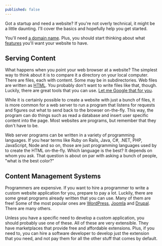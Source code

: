 ```yaml
---
published: false
---
```



Got a startup and need a website?  If you're not overly technical, it might be a little daunting.  I'll cover the basics and hopefully help you get started.

You'll need [a domain name](/startup-domain-name/).  Plus, you should start thinking about what [features](/your-website-platform/) you'll want your website to have. 

## Serving Content

What happens when you point your web browser at a website? The simplest way to think about it is to compare it a directory on your local computer.  There are files, each with content.  Some may be in subdirectories.  Web files are written as [HTML](http://www.w3schools.com/html/). You probably don't want to write files like that, though.  Luckily, there are great tools that you can use.  [Let me Google that for you](http://lmgtfy.com/?q=free+html+editor).

While it is certainly possible to create a website with just a bunch of files, it is more common for a web server to run a program that listens for requests and figures out what to send back to the browser on-the-fly.  This way, the program can do things such as read a database and insert user specific content into the page.  Most websites are programs, but remember that they don't have to be.

Web server programs can be written in a variety of programming languages.  If you hear terms like Ruby on Rails, Java, C#, .NET, PHP, JavaScript, Node and so on, those are just programming languages used by to create the HTML on-the-fly.  Which language is the best?  It depends on whom you ask. That question is about on par with asking a bunch of people, "what is the best color?" 


## Content Management Systems

Programmers are expensive. If you want to hire a programmer to write a custom website application for you, prepare to pay a lot.  Luckily, there are some great programs already written that you can use.  Many of them are free!  Some of the most popular ones are [WordPress](https://wordpress.org/), [Joomla](http://www.joomla.org/) and [Drupal](https://www.drupal.org/).  There are many others.

Unless you have a specific need to develop a custom application, you should probably use one of these.  All of these are very extensible.  They have marketplaces that provide free and affordable extensions.  Plus, if you need to, you can hire a software developer to develop just the extension that you need, and not pay them for all the other stuff that comes by default.

